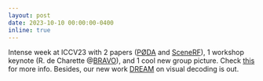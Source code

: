 ```yaml
---
layout: post
date: 2023-10-10 00:00:00-0400
inline: true
---
```


Intense week at ICCV23 with 2 papers (<a href="https://astra-vision.github.io/PODA/" target="_blank">PØDA</a> and <a href="https://astra-vision.github.io/SceneRF/" target="_blank">SceneRF</a>), 1 workshop keynote (R. de Charette @[BRAVO](https://valeoai.github.io/bravo/#speakers)), and 1 cool new group picture. Check [this]() for more info. Besides, our new work [DREAM](https://weihaox.github.io/DREAM/) on visual decoding is out.